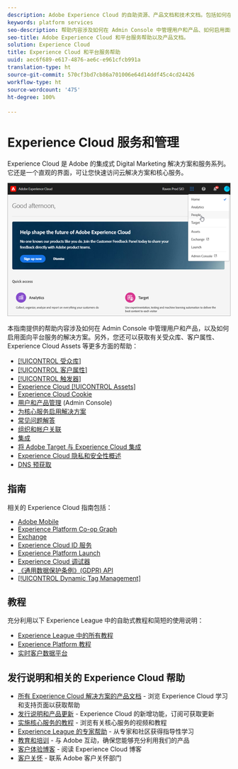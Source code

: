 ```yaml
---
description: Adobe Experience Cloud 的自助资源、产品文档和技术文档。包括如何在 Admin Console 中管理用户和产品、如何启用面向平台服务的解决方案，并且提供有关受众库、客户属性和 Experience Cloud Assets 等更多方面的帮助。
keywords: platform services
seo-description: 帮助内容涉及如何在 Admin Console 中管理用户和产品、如何启用面向平台服务的解决方案，并且提供有关受众库、客户属性和 Experience Cloud Assets 等更多方面的帮助。
seo-title: Adobe Experience Cloud 和平台服务帮助以及产品文档。
solution: Experience Cloud
title: Experience Cloud 和平台服务帮助
uuid: aec6f689-e617-4876-ae6c-e961cfcb991a
translation-type: ht
source-git-commit: 570cf3bd7cb86a701006e64d14ddf45c4cd24426
workflow-type: ht
source-wordcount: '475'
ht-degree: 100%

---
```



# Experience Cloud 服务和管理

Experience Cloud 是 Adobe 的集成式 Digital Marketing 解决方案和服务系列。它还是一个直观的界面，可让您快速访问云解决方案和核心服务。

![Experience Cloud](assets/cloud-pulldown.png)

本指南提供的帮助内容涉及如何在 Admin Console 中管理用户和产品，以及如何启用面向平台服务的解决方案。另外，您还可以获取有关受众库、客户属性、Experience Cloud Assets 等更多方面的帮助：

* [[!UICONTROL 受众库]](audience-library/audience-library.md)
* [[!UICONTROL 客户属性]](attributes/attributes.md)
* [[!UICONTROL 触发器]](activation/triggers.md)
* [Experience Cloud [!UICONTROL Assets]](experience-cloud-assets/experience-cloud-assets.md)
* [Experience Cloud Cookie](cookies/cookies-privacy.md)
* [用户和产品管理](admin-getting-started/admin-getting-started.md) (Admin Console)
* [为核心服务启用解决方案](core-services/core-services.md)
* [常见问题解答](admin-getting-started/admin-getting-started.md)
* [组织和帐户关联](admin-getting-started/organizations.md)
* [集成](marketing-cloud-integrations.md)
* [将 Adobe Target 与 Experience Cloud 集成](https://docs.adobe.com/content/help/zh-Hans/target/using/integrate/a4t/a4t.html)
* [Experience Cloud 隐私和安全性概述](assets/Adobe-Marketing-Cloud-Privacy-and-Security-Overview.pdf)
* [DNS 预获取](admin-getting-started/admin-getting-started.md#concept_6BC8C6856E3644F8956D7AD0A96383B7)

## 指南

相关的 Experience Cloud 指南包括：

* [Adobe Mobile](https://docs.adobe.com/content/help/zh-Hans/mobile-services/using/home.html)
* [Experience Platform Co-op Graph](https://docs.adobe.com/content/help/zh-Hans/device-co-op/using/home.html)
* [Exchange](https://experiencecloud.adobeexchange.com/)
* [Experience Cloud ID 服务](https://docs.adobe.com/content/help/zh-Hans/id-service/using/home.html)
* [Experience Platform Launch](https://docs.adobelaunch.com/)
* [Experience Cloud 调试器](https://docs.adobe.com/content/help/zh-Hans/debugger/using/experience-cloud-debugger.html)
* [《通用数据保护条例》(GDPR) API](https://www.adobe.io/apis/experiencecloud/gdpr.html)
* [[!UICONTROL Dynamic Tag Management]](https://docs.adobe.com/content/help/zh-Hans/dtm/using/dtm-home.translate.html)

## 教程

充分利用以下 Experience League 中的自助式教程和简短的使用说明：

* [Experience League 中的所有教程](https://experienceleague.corp.adobe.com/?lang=zh-Hans#quick-how-tos)
* [Experience Platform 教程](https://experienceleague.corp.adobe.com/docs/core-services-learn/tutorials/overview.html?lang=zh-Hans)
* [实时客户数据平台](https://experienceleague.corp.adobe.com/docs/platform-learn/tutorials/rtcdp/understanding-the-real-time-customer-data-platform.html?lang=zh-Hans)

## 发行说明和相关的 Experience Cloud 帮助

* [所有 Experience Cloud 解决方案的产品文档](https://docs.adobe.com/content/help/zh-Hans/experience-cloud/user-guides/home.html) - 浏览 Experience Cloud 学习和支持页面以获取帮助
* [发行说明和产品更新](https://docs.adobe.com/content/help/zh-Hans/release-notes/experience-cloud/current.html) - Experience Cloud 的新增功能，订阅可获取更新
* [实施核心服务的教程](https://docs.adobe.com/content/help/en/core-services-learn/tutorials/overview.html) - 浏览有关核心服务的视频和教程
* [Experience League 的专家帮助](https://landing.adobe.com/experience-league/) - 从专家和社区获得指导性学习
* [教育和培训](https://helpx.adobe.com/cn/learning.html?promoid=KAUDK) - 与 Adobe 互动，确保您能够充分利用我们的产品
* [客户体验博客](https://theblog.adobe.com/customer-experience/) - 阅读 Experience Cloud 博客
* [客户关怀](https://helpx.adobe.com/cn/contact/enterprise-support.ec.html) - 联系 Adobe 客户关怀部门
